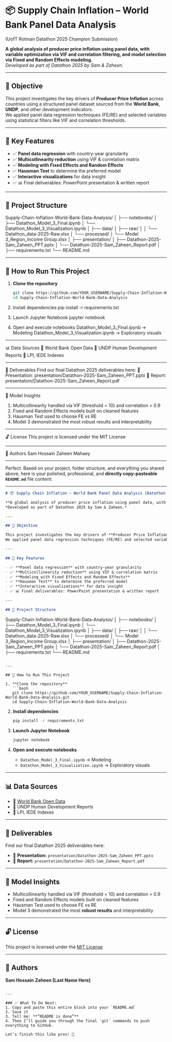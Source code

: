# 📦 Supply Chain Inflation – World Bank Panel Data Analysis 
(UofT Rotman Datathon 2025 Champion Submission)

**A global analysis of producer price inflation using panel data, with variable optimization via VIF and correlation filtering, and model selection via Fixed and Random Effects modeling.**  
*Developed as part of Datathon 2025 by Sam & Zaheen.*

---

## 📌 Objective

This project investigates the key drivers of **Producer Price Inflation** across countries using a structured panel dataset sourced from the **World Bank**, **UNDP**, and other development indicators.  
We applied panel data regression techniques (FE/RE) and selected variables using statistical filters like VIF and correlation thresholds.

---

## 🧠 Key Features

- ✅ **Panel data regression** with country-year granularity
- ✅ **Multicollinearity reduction** using VIF & correlation matrix
- ✅ **Modeling with Fixed Effects and Random Effects**
- ✅ **Hausman Test** to determine the preferred model
- ✅ **Interactive visualizations** for data insight
- ✅ 📊 Final deliverables: PowerPoint presentation & written report

---

## 📁 Project Structure

Supply-Chain-Inflation-World-Bank-Data-Analysis/
│
├── notebooks/
│ ├── Datathon_Model_3_Final.ipynb
│ └── Datathon_Model_3_Visualization.ipynb
│
├── data/
│ ├── raw/
│ │ └── Datathon_data-2025-Raw.xlsx
│ └── processed/
│ └── Model 3_Region_Income Group.xlsx
│
├── presentation/
│ ├── Datathon-2025-Sam_Zaheen_PPT.pptx
│ └── Datathon-2025-Sam_Zaheen_Report.pdf
│
├── requirements.txt
└── README.md

---

## 🚀 How to Run This Project

1. **Clone the repository**
   ```bash
   git clone https://github.com/YOUR_USERNAME/Supply-Chain-Inflation-World-Bank-Data-Analysis.git
   cd Supply-Chain-Inflation-World-Bank-Data-Analysis

2. Install dependencies
pip install -r requirements.txt

3. Launch Jupyter Notebook
jupyter notebook

4. Open and execute notebooks
Datathon_Model_3_Final.ipynb → Modeling
Datathon_Model_3_Visualization.ipynb → Exploratory visuals

---

📊 Data Sources
📌 World Bank Open Data
📌 UNDP Human Development Reports
📌 LPI, IEDE Indexes

---

🧾 Deliverables
Find our final Datathon 2025 deliverables here:
🎯 Presentation: presentation/Datathon-2025-Sam_Zaheen_PPT.pptx
📄 Report: presentation/Datathon-2025-Sam_Zaheen_Report.pdf

---

🧪 Model Insights
1. Multicollinearity handled via VIF (threshold = 10) and correlation > 0.9
2. Fixed and Random Effects models built on cleaned features
3. Hausman Test used to choose FE vs RE
4. Model 3 demonstrated the most robust results and interpretability

---

🔓 License
This project is licensed under the MIT License

---

👥 Authors
Sam Hossain
Zaheen Mahaey

---

Perfect. Based on your project, folder structure, and everything you shared above, here is your polished, professional, and **directly copy-pasteable `README.md`** file content:

---

```markdown
# 📦 Supply Chain Inflation – World Bank Panel Data Analysis (Datathon 2025)

**A global analysis of producer price inflation using panel data, with variable optimization via VIF and correlation filtering, and model selection via Fixed and Random Effects modeling.**  
*Developed as part of Datathon 2025 by Sam & Zaheen.*

---

## 📌 Objective

This project investigates the key drivers of **Producer Price Inflation** across countries using a structured panel dataset sourced from the **World Bank**, **UNDP**, and other development indicators.  
We applied panel data regression techniques (FE/RE) and selected variables using statistical filters like VIF and correlation thresholds.

---

## 🧠 Key Features

- ✅ **Panel data regression** with country-year granularity
- ✅ **Multicollinearity reduction** using VIF & correlation matrix
- ✅ **Modeling with Fixed Effects and Random Effects**
- ✅ **Hausman Test** to determine the preferred model
- ✅ **Interactive visualizations** for data insight
- ✅ 📊 Final deliverables: PowerPoint presentation & written report

---

## 📁 Project Structure

```

Supply-Chain-Inflation-World-Bank-Data-Analysis/
│
├── notebooks/
│   ├── Datathon\_Model\_3\_Final.ipynb
│   └── Datathon\_Model\_3\_Visualization.ipynb
│
├── data/
│   ├── raw/
│   │   └── Datathon\_data-2025-Raw\.xlsx
│   └── processed/
│       └── Model 3\_Region\_Income Group.xlsx
│
├── presentation/
│   ├── Datathon-2025-Sam\_Zaheen\_PPT.pptx
│   └── Datathon-2025-Sam\_Zaheen\_Report.pdf
│
├── requirements.txt
└── README.md

````

---

## 🚀 How to Run This Project

1. **Clone the repository**
   ```bash
   git clone https://github.com/YOUR_USERNAME/Supply-Chain-Inflation-World-Bank-Data-Analysis.git
   cd Supply-Chain-Inflation-World-Bank-Data-Analysis
````

2. **Install dependencies**

   ```bash
   pip install -r requirements.txt
   ```

3. **Launch Jupyter Notebook**

   ```bash
   jupyter notebook
   ```

4. **Open and execute notebooks**

   * `Datathon_Model_3_Final.ipynb` → Modeling
   * `Datathon_Model_3_Visualization.ipynb` → Exploratory visuals

---

## 📊 Data Sources

* 📌 [World Bank Open Data](https://data.worldbank.org/)
* 📌 UNDP Human Development Reports
* 📌 LPI, IEDE Indexes

---

## 🧾 Deliverables

Find our final Datathon 2025 deliverables here:

* 🎯 **Presentation:** `presentation/Datathon-2025-Sam_Zaheen_PPT.pptx`
* 📄 **Report:** `presentation/Datathon-2025-Sam_Zaheen_Report.pdf`

---

## 🧪 Model Insights

* Multicollinearity handled via VIF (threshold = 10) and correlation > 0.9
* Fixed and Random Effects models built on cleaned features
* Hausman Test used to choose FE vs RE
* Model 3 demonstrated the most **robust results** and interpretability

---

## 🔓 License

This project is licensed under the [MIT License](LICENSE)

---

## 👥 Authors

**Sam Hossain**
**Zaheen \[Last Name Here]**

```

---

### ✅ What To Do Next:
1. Copy and paste this entire block into your `README.md`
2. Save it
3. Tell me: **“README is done”**
4. Then I’ll guide you through the final `git` commands to push everything to GitHub.

Let’s finish this like pros! 💪
```
